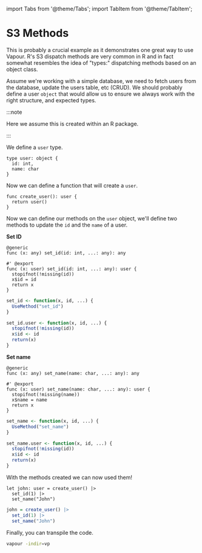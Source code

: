 import Tabs from '@theme/Tabs';
import TabItem from '@theme/TabItem';

# S3 Methods

This is probably a crucial example as it demonstrates one great way to use
Vapour.
R's S3 dispatch methods are very common in R and in fact somewhat resembles
the idea of "types:" dispatching methods based on an object class.

Assume we're working with a simple database, we need to fetch users from the
database, update the users table, etc (CRUD).
We should probably define a user `object` that would allow us to ensure
we always work with the right structure, and expected types.

:::note

Here we assume this is created within an R package.

:::

We define a `user` type.

```vapour
type user: object {
  id: int,
  name: char
}
```

Now we can define a function that will create a `user`.

```vapour
func create_user(): user {
  return user()
}
```

Now we can define our methods on the `user` object, we'll define
two methods to update the `id` and the `name` of a user.

__Set ID__

<Tabs>
<TabItem value="vp" label="Vapour">

```vapour
@generic
func (x: any) set_id(id: int, ...: any): any

#' @export
func (x: user) set_id(id: int, ...: any): user {
  stopifnot(!missing(id))
  x$id = id
  return x
}
```

</TabItem>
<TabItem value="r" label="R">

```r
set_id <- function(x, id, ...) {
  UseMethod("set_id")
}

set_id.user <- function(x, id, ...) {
  stopifnot(!missing(id))
  x$id <- id
  return(x)
}
```

</TabItem>
</Tabs>

__Set name__

<Tabs>
<TabItem value="vp" label="Vapour">

```vapour
@generic
func (x: any) set_name(name: char, ...: any): any

#' @export
func (x: user) set_name(name: char, ...: any): user {
  stopifnot(!missing(name))
  x$name = name
  return x
}
```

</TabItem>
<TabItem value="r" label="R">

```r
set_name <- function(x, id, ...) {
  UseMethod("set_name")
}

set_name.user <- function(x, id, ...) {
  stopifnot(!missing(id))
  x$id <- id
  return(x)
}
```

</TabItem>
</Tabs>

With the methods created we can now used them!

<Tabs>
<TabItem value="vp" label="Vapour">

```vapour
let john: user = create_user() |>
  set_id(1) |>
  set_name("John")
```

</TabItem>
<TabItem value="r" label="R">

```r
john = create_user() |>
  set_id(1) |>
  set_name("John")
```

</TabItem>
</Tabs>

Finally, you can transpile the code.

```bash
vapour -indir=vp
```
